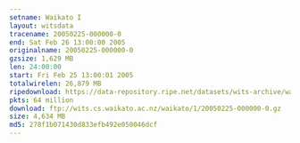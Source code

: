 ```yaml
---
setname: Waikato I
layout: witsdata
tracename: 20050225-000000-0
end: Sat Feb 26 13:00:00 2005
originalname: 20050225-000000-0
gzsize: 1,629 MB
len: 24:00:00
start: Fri Feb 25 13:00:01 2005
totalwirelen: 26,879 MB
ripedownload: https://data-repository.ripe.net/datasets/wits-archive/waikato/1/20050225-000000-0.gz
pkts: 64 million
download: ftp://wits.cs.waikato.ac.nz/waikato/1/20050225-000000-0.gz
size: 4,634 MB
md5: 278f1b071430d833efb492e050046dcf
---
```


